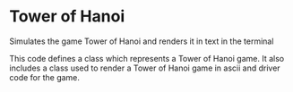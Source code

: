 # Tower of Hanoi
Simulates the game Tower of Hanoi and renders it in text in the terminal

This code defines a class which represents a Tower of Hanoi game. It also includes a class used to render a Tower of Hanoi game in ascii and driver code for the game.
